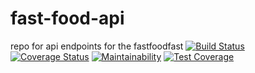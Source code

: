 # fast-food-api
repo for api endpoints for the fastfoodfast
[![Build Status](https://travis-ci.org/V-Kariuki/fast-food-api.svg?branch=develop)](https://travis-ci.org/V-Kariuki/fast-food-api)
[![Coverage Status](https://coveralls.io/repos/github/V-Kariuki/fast-food-api/badge.svg?branch=feature)](https://coveralls.io/github/V-Kariuki/fast-food-api?branch=feature)
[![Maintainability](https://api.codeclimate.com/v1/badges/878a4dbdd8dcc9627589/maintainability)](https://codeclimate.com/github/V-Kariuki/fast-food-api/maintainability)
[![Test Coverage](https://api.codeclimate.com/v1/badges/878a4dbdd8dcc9627589/test_coverage)](https://codeclimate.com/github/V-Kariuki/fast-food-api/test_coverage)
